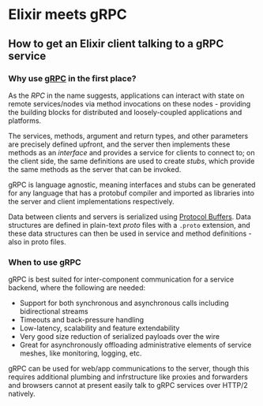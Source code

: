 # Elixir meets gRPC

## How to get an Elixir client talking to a gRPC service

### Why use [gRPC](https://grpc.io) in the first place?

As the *RPC* in the name suggests, applications can interact with state on remote services/nodes via method invocations on these nodes - providing the building blocks for distributed and loosely-coupled applications and platforms.

The services, methods, argument and return types, and other parameters are precisely defined upfront, and the server then implements these methods as an *interface* and provides a service for clients to connect to; on the client side, the same definitions are used to create *stubs*, which provide the same methods as the server that can be invoked.

gRPC is language agnostic, meaning interfaces and stubs can be generated for any language that has a protobuf compiler and imported as libraries into the server and client implementations respectively.

Data between clients and servers is serialized using [Protocol Buffers](https://protobuf.dev/overview). Data structures are defined in plain-text *proto* files with a `.proto` extension, and these data structures can then be used in service and method definitions - also in proto files.

### When to use gRPC

gRPC is best suited for inter-component communication for a service backend, where the following are needed:

- Support for both synchronous and asynchronous calls including bidirectional streams
- Timeouts and back-pressure handling
- Low-latency, scalability and feature extendability
- Very good size reduction of serialized payloads over the wire
- Great for asynchronously offloading administrative elements of service meshes, like monitoring, logging, etc.

gRPC can be used for web/app communications to the server, though this requires additional plumbing and infrstructure like proxies and forwarders and browsers cannot at present easily talk to gRPC services over HTTP/2 natively.
